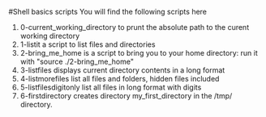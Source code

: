 #Shell basics scripts
You will find the following scripts here

1. 0-current_working_directory to prunt the absolute path to the curent working directory
2. 1-listit a script to list files and directories
3. 2-bring_me_home is a script to bring you to your home directory: run it with "source ./2-bring_me_home"
4. 3-listfiles displays current directory contents in a long format
5. 4-listmorefiles list all files and folders, hidden files included
6. 5-listfilesdigitonly list all files in long format with digits
7. 6-firstdirectory creates directory my_first_directory in the /tmp/ directory.
